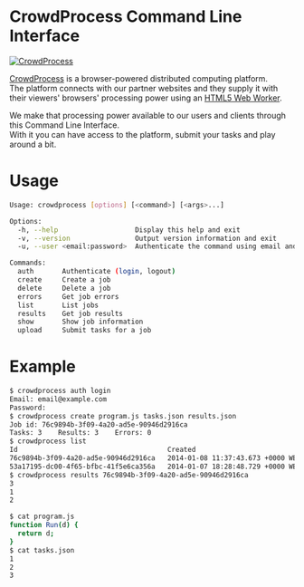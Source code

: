 # CrowdProcess Command Line Interface

[![CrowdProcess](https://crowdprocess.com/img/crowdprocess-logo-symbol.svg)](https://crowdprocess.com/)

[CrowdProcess](https://crowdprocess.com/) is a browser-powered distributed computing platform.  
The platform connects with our partner websites and they supply it with their viewers' browsers' processing power using an [HTML5 Web Worker](https://developer.mozilla.org/en-US/docs/Web/Guide/Performance/Using_web_workers).  

We make that processing power available to our users and clients through this Command Line Interface.  
With it you can have access to the platform, submit your tasks and play around a bit.

# Usage
```bash
Usage: crowdprocess [options] [<command>] [<args>...]

Options:
  -h, --help                   Display this help and exit
  -v, --version                Output version information and exit
  -u, --user <email:password>  Authenticate the command using email and password

Commands:
  auth       Authenticate (login, logout)
  create     Create a job
  delete     Delete a job
  errors     Get job errors
  list       List jobs
  results    Get job results
  show       Show job information
  upload     Submit tasks for a job
```

# Example
```bash
$ crowdprocess auth login
Email: email@example.com
Password:
$ crowdprocess create program.js tasks.json results.json
Job id: 76c9894b-3f09-4a20-ad5e-90946d2916ca
Tasks: 3    Results: 3    Errors: 0
$ crowdprocess list
Id                                     Created                            Tasks       Status
76c9894b-3f09-4a20-ad5e-90946d2916ca   2014-01-08 11:37:43.673 +0000 WET          3   active
53a17195-dc00-4f65-bfbc-41f5e6ca356a   2014-01-07 18:28:48.729 +0000 WET    1000000   active
$ crowdprocess results 76c9894b-3f09-4a20-ad5e-90946d2916ca
3
1
2
```

```bash
$ cat program.js
function Run(d) {
  return d;
}
$ cat tasks.json
1
2
3
```
